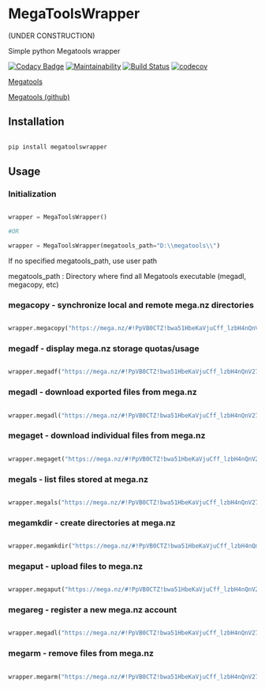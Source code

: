 # MegaToolsWrapper

(UNDER CONSTRUCTION)

Simple python Megatools wrapper

[![Codacy Badge](https://api.codacy.com/project/badge/Grade/cc71191c41f141bf99265cb2f096370b)](https://www.codacy.com/manual/Harkame/MegaToolsWrapper?utm_source=github.com&amp;utm_medium=referral&amp;utm_content=Harkame/MegaToolsWrapper&amp;utm_campaign=Badge_Grade)
[![Maintainability](https://api.codeclimate.com/v1/badges/b54097b0e1de916a9e19/maintainability)](https://codeclimate.com/github/Harkame/MegaToolsWrapper/maintainability)
[![Build Status](https://travis-ci.org/Harkame/MegaToolsWrapper.svg?branch=master)](https://travis-ci.org/Harkame/MegaToolsWrapper)
[![codecov](https://codecov.io/gh/Harkame/ScamNumberScraper/branch/master/graph/badge.svg)](https://codecov.io/gh/Harkame/ScamNumberScraper)

[Megatools](https://megatools.megous.com)

[Megatools (github)](https://github.com/megous/megatools)

## Installation

``` bash

pip install megatoolswrapper

```

## Usage

### Initialization

``` python

wrapper = MegaToolsWrapper()

#OR

wrapper = MegaToolsWrapper(megatools_path="D:\\megatools\\")

```

If no specified megatools_path, use user path

megatools_path : Directory where find all Megatools executable (megadl, megacopy, etc)

### megacopy - synchronize local and remote mega.nz directories

``` python

wrapper.megacopy("https://mega.nz/#!PpVB0CTZ!bwa51HbeKaVjuCff_lzbH4nQnV27uBxmcF89PnnACvY")

```

### megadf - display mega.nz storage quotas/usage

``` python

wrapper.megadf("https://mega.nz/#!PpVB0CTZ!bwa51HbeKaVjuCff_lzbH4nQnV27uBxmcF89PnnACvY")

```

### megadl - download exported files from mega.nz

``` python

wrapper.megadl("https://mega.nz/#!PpVB0CTZ!bwa51HbeKaVjuCff_lzbH4nQnV27uBxmcF89PnnACvY")

```

### megaget - download individual files from mega.nz

``` python

wrapper.megaget("https://mega.nz/#!PpVB0CTZ!bwa51HbeKaVjuCff_lzbH4nQnV27uBxmcF89PnnACvY")

```

### megals - list files stored at mega.nz

``` python

wrapper.megals("https://mega.nz/#!PpVB0CTZ!bwa51HbeKaVjuCff_lzbH4nQnV27uBxmcF89PnnACvY")

```

### megamkdir - create directories at mega.nz

``` python

wrapper.megamkdir("https://mega.nz/#!PpVB0CTZ!bwa51HbeKaVjuCff_lzbH4nQnV27uBxmcF89PnnACvY")

```

### megaput - upload files to mega.nz

``` python

wrapper.megaput("https://mega.nz/#!PpVB0CTZ!bwa51HbeKaVjuCff_lzbH4nQnV27uBxmcF89PnnACvY")

```

### megareg - register a new mega.nz account

``` python

wrapper.megadl("https://mega.nz/#!PpVB0CTZ!bwa51HbeKaVjuCff_lzbH4nQnV27uBxmcF89PnnACvY")

```

### megarm - remove files from mega.nz

``` python

wrapper.megarm("https://mega.nz/#!PpVB0CTZ!bwa51HbeKaVjuCff_lzbH4nQnV27uBxmcF89PnnACvY")

```
